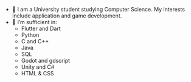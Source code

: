 - 👋 I am a University student studying Computer Science. My interests include application and game development.
- 🌱 I’m sufficient in:
    - Flutter and Dart
    - Python
    - C and C++
    - Java
    - SQL
    - Godot and gdscript
    - Unity and C#
    - HTML & CSS
